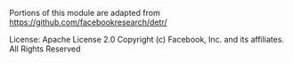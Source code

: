 Portions of this module are adapted from https://github.com/facebookresearch/detr/

License: Apache License 2.0
Copyright (c) Facebook, Inc. and its affiliates. All Rights Reserved

